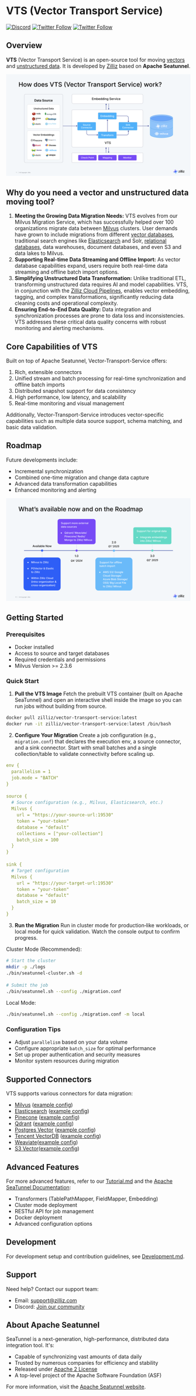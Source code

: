 # VTS (Vector Transport Service)

[![Discord](https://img.shields.io/discord/1160323594396635310?label=Discord&logo=discord&style=social)](https://discord.com/invite/mKc3R95yE5)
[![Twitter Follow](https://img.shields.io/twitter/follow/zilliz_universe?style=social)](https://x.com/zilliz_universe)
[![Twitter Follow](https://img.shields.io/twitter/follow/milvusio?style=social)](https://x.com/milvusio)

## Overview

**VTS** (Vector Transport Service) is an open-source tool for moving [vectors](https://zilliz.com/glossary/vector-embeddings) and [unstructured data](https://zilliz.com/learn/introduction-to-unstructured-data). It is developed by [Zilliz](https://zilliz.com/) based on **Apache Seatunnel**.

![VTS Diagram](docs/zilliz/images/vts.png)

## Why do you need a vector and unstructured data moving tool?
1. **Meeting the Growing Data Migration Needs:** VTS evolves from our Milvus Migration Service, which has successfully helped over 100 organizations migrate data between [Milvus](https://github.com/milvus-io/milvus) clusters. User demands have grown to include migrations from different [vector databases](https://zilliz.com/learn/what-is-vector-database), traditional search engines like [Elasticsearch](https://zilliz.com/comparison/milvus-vs-elastic) and Solr, [relational databases](https://zilliz.com/blog/relational-databases-vs-vector-databases), data warehouses, document databases, and even S3 and data lakes to Milvus.
2. **Supporting Real-time Data Streaming and Offline Import:** As vector database capabilities expand, users require both real-time data streaming and offline batch import options.
3. **Simplifying Unstructured Data Transformation:** Unlike traditional ETL, transforming unstructured data requires AI and model capabilities. VTS, in conjunction with the [Zilliz Cloud Pipelines](https://zilliz.com/zilliz-cloud-pipelines), enables vector embedding, tagging, and complex transformations, significantly reducing data cleaning costs and operational complexity.
4. **Ensuring End-to-End Data Quality:** Data integration and synchronization processes are prone to data loss and inconsistencies. VTS addresses these critical data quality concerns with robust monitoring and alerting mechanisms.

## Core Capabilities of VTS
Built on top of Apache Seatunnel, Vector-Transport-Service offers:
1. Rich, extensible connectors
2. Unified stream and batch processing for real-time synchronization and offline batch imports
3. Distributed snapshot support for data consistency
4. High performance, low latency, and scalability
5. Real-time monitoring and visual management

Additionally, Vector-Transport-Service introduces vector-specific capabilities such as multiple data source support, schema matching, and basic data validation. 

## Roadmap

Future developments include:
- Incremental synchronization
- Combined one-time migration and change data capture
- Advanced data transformation capabilities
- Enhanced monitoring and alerting

![roadmap.png](docs/zilliz/images/roadmap.png)

## Getting Started

### Prerequisites
- Docker installed
- Access to source and target databases
- Required credentials and permissions
- Milvus Version >= 2.3.6

### Quick Start

1. **Pull the VTS Image**
Fetch the prebuilt VTS container (built on Apache SeaTunnel) and open an interactive shell inside the image so you can run jobs without building from source.
```bash
docker pull zilliz/vector-transport-service:latest
docker run -it zilliz/vector-transport-service:latest /bin/bash
```

2. **Configure Your Migration** Create a job configuration (e.g., `migration.conf`) that declares the execution env, a source connector, and a sink connector. Start with small batches and a single collection/table to validate connectivity before scaling up.
```yaml
env {
  parallelism = 1
  job.mode = "BATCH"
}

source {
  # Source configuration (e.g., Milvus, Elasticsearch, etc.)
  Milvus {
    url = "https://your-source-url:19530"
    token = "your-token"
    database = "default"
    collections = ["your-collection"]
    batch_size = 100
  }
}

sink {
  # Target configuration
  Milvus {
    url = "https://your-target-url:19530"
    token = "your-token"
    database = "default"
    batch_size = 10
  }
}
```

3. **Run the Migration**
Run in cluster mode for production‑like workloads, or local mode for quick validation. Watch the console output to confirm progress.

Cluster Mode (Recommended):
```bash
# Start the cluster
mkdir -p ./logs
./bin/seatunnel-cluster.sh -d

# Submit the job
./bin/seatunnel.sh --config ./migration.conf
```

Local Mode:
```bash
./bin/seatunnel.sh --config ./migration.conf -m local
```

### Configuration Tips
- Adjust `parallelism` based on your data volume
- Configure appropriate `batch_size` for optimal performance
- Set up proper authentication and security measures
- Monitor system resources during migration

## Supported Connectors

VTS supports various connectors for data migration:

- [Milvus](docs/zilliz/Milvus.md) ([example config](seatunnel-examples/seatunnel-engine-examples/src/main/resources/examples/milvus_to_milvus.conf))
- [Elasticsearch](docs/zilliz/Elasticsearch.md) ([example config](seatunnel-examples/seatunnel-engine-examples/src/main/resources/examples/es_to_milvus.conf))
- [Pinecone](docs/zilliz/Pinecone.md) ([example config](seatunnel-examples/seatunnel-engine-examples/src/main/resources/examples/pinecone.conf))
- [Qdrant](docs/zilliz/Qdrant.md) ([example config](seatunnel-examples/seatunnel-engine-examples/src/main/resources/examples/qdrant.conf))
- [Postgres Vector](docs/zilliz/Postgres%20Vector.md) ([example config](seatunnel-examples/seatunnel-engine-examples/src/main/resources/examples/pg_to_milvus.conf))
- [Tencent VectorDB](docs/zilliz/Tencent%20VectorDB.md) ([example config](seatunnel-examples/seatunnel-engine-examples/src/main/resources/examples/tencent.conf))
- [Weaviate](docs/zilliz/Weaviate.md)([example config](seatunnel-examples/seatunnel-engine-examples/src/main/resources/examples/weaviate_to_milvus.conf))
- [S3 Vector](docs/zilliz/S3Vector.md)([example config](seatunnel-examples/seatunnel-engine-examples/src/main/resources/examples/s3-vector_to_milvus.conf))

## Advanced Features

For more advanced features, refer to our [Tutorial.md](./docs/zilliz/Tutorial.md) and the [Apache SeaTunnel Documentation](https://seatunnel.apache.org/docs/2.3.10/about):

- Transformers (TablePathMapper, FieldMapper, Embedding)
- Cluster mode deployment
- RESTful API for job management
- Docker deployment
- Advanced configuration options

## Development

For development setup and contribution guidelines, see [Development.md](./Development.md).

## Support

Need help? Contact our support team:
- Email: support@zilliz.com
- Discord: [Join our community](https://discord.com/invite/mKc3R95yE5)

## About Apache Seatunnel

SeaTunnel is a next-generation, high-performance, distributed data integration tool. It's:
- Capable of synchronizing vast amounts of data daily
- Trusted by numerous companies for efficiency and stability
- Released under [Apache 2 License](https://github.com/apache/seatunnel/blob/dev/LICENSE)
- A top-level project of the Apache Software Foundation (ASF)

For more information, visit the [Apache Seatunnel website](https://seatunnel.apache.org/).
